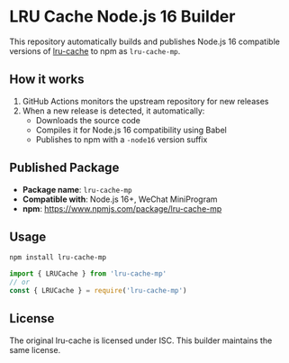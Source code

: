# LRU Cache Node.js 16 Builder

This repository automatically builds and publishes Node.js 16 compatible versions of [lru-cache](https://github.com/isaacs/node-lru-cache) to npm as `lru-cache-mp`.

## How it works

1. GitHub Actions monitors the upstream repository for new releases
2. When a new release is detected, it automatically:
   - Downloads the source code
   - Compiles it for Node.js 16 compatibility using Babel
   - Publishes to npm with a `-node16` version suffix

## Published Package

- **Package name**: `lru-cache-mp`
- **Compatible with**: Node.js 16+, WeChat MiniProgram
- **npm**: https://www.npmjs.com/package/lru-cache-mp

## Usage

```bash
npm install lru-cache-mp
```

```javascript
import { LRUCache } from 'lru-cache-mp'
// or
const { LRUCache } = require('lru-cache-mp')
```

## License

The original lru-cache is licensed under ISC. This builder maintains the same license.
